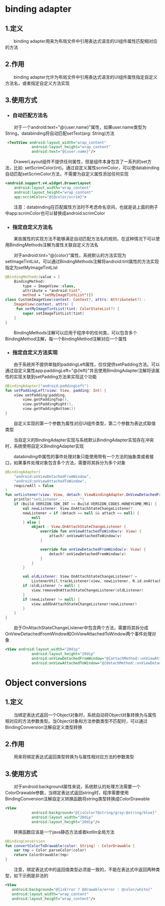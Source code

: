 # binding adapter
## 1.定义
　　binding adapter用来为布局文件中引用表达式语言的UI组件属性匹配相对应的方法

## 2.作用
　　binding adapter允许为布局文件中引用表达式语言的UI组件属性指定自定义方法名，或者指定自定义方法实现

## 3.使用方式
* ### 自动匹配方法名
　　对于一个android:text="@{user.name}"属性，如果user.name类型为String，databinding将自动匹配setText(arg: String)方法

```xml
 <TextView android:layout_width="wrap_content"
            android:layout_height="wrap_content"
            android:text="@{user.name}"/>
```

　　DrawerLayout组件不提供任何属性，但是组件本身包含了一系列的set方法，比如: setScrimColor(int)。通过自定义属性scrimColor，可以使databinding自动匹配setScrimColor方法，不需要为自定义属性添加任何实现

```xml
<android.support.v4.widget.DrawerLayout
    android:layout_width="wrap_content"
    android:layout_height="wrap_content"
    app:scrimColor="@{@color/scrim}">
```

　　注意：databinding在匹配属性方法时不考虑命名空间，也就是说上面的例子中app:scrimColor也可以替换成android:scrimColor

* ### 指定自定义方法名
　　某些属性的实现方法不能够满足自动匹配方法名的规则，在这种情况下可以使用BindingMethods注解为属性关联自定义方法名

　　对于android:tint="@{color}"属性，系统默认的方法实现为setImageTintList，可以通过BindingMethods注解将android:tint属性的方法实现指定为setMyImageTintList

```kotlin
@BindingMethods(value = [
    BindingMethod(
        type = ImageView::class,
        attribute = "android:tint",
        method = "setMyImageTintList")])
class CustomImageView(context: Context?, attrs: AttributeSet?) :
    ImageView(context, attrs) {
     fun setMyImageTintList(tint: ColorStateList?) {
        super.setImageTintList(tint)
    }
}
```

　　BindingMethods注解可以应用于程序中的任何类，可以包含多个BindingMethod注解，每一个BindingMethod注解对应一个属性

* ### 指定自定义方法实现
　　由于系统并不提供单独的paddingLeft属性，仅仅提供setPadding方法。可以通过自定义属性app:paddingLeft="@{left}"并且使用BindingAdapter注解将该属性的实现关联到setPadding方法来实现这个功能

```kotlin
@BindingAdapter("android:paddingLeft")
fun setPaddingLeft(view: View, padding: Int) {
    view.setPadding(padding,
        view.getPaddingTop(),
        view.getPaddingRight(),
        view.getPaddingBottom())
}
```

　　自定义实现的第一个参数为属性对应UI组件类型，第二个参数为表达式取值类型

　　当自定义的BindingAdapter实现与系统默认BindingAdapter实现存在冲突时，系统使用自定义BindingAdapter实现


　　databinding中属性的事件处理对象只能使用带有一个方法的抽象类或者接口，如果事件处理对象包含多个方法，需要将其拆分为多个对象

```kotlin
@BindingAdapter(
    "android:onViewDetachedFromWindow",
    "android:onViewAttachedToWindow",
    requireAll = false
)
fun setListener(view: View, detach: ViewBindingAdapter.OnViewDetachedFromWindow?, attach: ViewBindingAdapter.OnViewAttachedToWindow?) {
    println("setListener..........")
    if (Build.VERSION.SDK_INT >= Build.VERSION_CODES.HONEYCOMB_MR1) {
        val newListener: View.OnAttachStateChangeListener?
        newListener = if (detach == null && attach == null) {
            null
        } else {
            object : View.OnAttachStateChangeListener {
                override fun onViewAttachedToWindow(v: View) {
                    attach?.onViewAttachedToWindow(v)
                }

                override fun onViewDetachedFromWindow(v: View) {
                    detach?.onViewDetachedFromWindow(v)
                }
            }
        }

        val oldListener: View.OnAttachStateChangeListener? =
            ListenerUtil.trackListener(view, newListener, R.id.onAttachStateChangeListener)
        if (oldListener != null) {
            view.removeOnAttachStateChangeListener(oldListener)
        }
        if (newListener != null) {
            view.addOnAttachStateChangeListener(newListener)
        }
    }
}
```

　　由于OnAttachStateChangeListener中包含两个方法，需要将其拆分成OnViewDetachedFromWindow和OnViewAttachedToWindow两个事件处理对象

```xml
<View android:layout_width="20dip"
            android:layout_height="20dip"
            android:onViewDetachedFromWindow="@{attachMethod::onViewAttachedToWindow}"
            android:onViewAttachedToWindow="@{detachMethod::onViewDetachedFromWindow}"/>
```

# Object conversions
## 1.定义
　　当绑定表达式返回一个Object对象时，系统自动将Object对象转换为与属性相对应的方法参数类型。当Object对象和方法参数类型不匹配时，可以通过BindingConversion注解自定义类型转换

## 2.作用
　　用来将绑定表达式返回类型转换为与属性相对应方法的参数类型

## 3.使用方式
　　对于android:background属性来说，系统默认的处理方法需要一个ColorDrawable参数，当绑定表达式返回string时，程序需要使用BindingConversion注解自定义转换函数将string类型转换成ColorDrawable

```xml
<View
            android:background="@{isColor?@string/gray:@string/blue}"
            android:layout_width="20dip"
            android:layout_height="20dip"/>
```

　　转换函数应该是一个java静态方法或者kotlin全局方法

```kotlin
@BindingConversion
fun convertColorToDrawable(color: String) : ColorDrawable {
    var tmp = Color.parseColor(color)
    return ColorDrawable(tmp)
}
```

　　注意，绑定表达式中的返回值类型必须是一致的，不能在表达式中返回两种类型，如下示例是非法的

```xml
<View
   android:background="@{isError ? @drawable/error : @color/white}"
   android:layout_width="wrap_content"
   android:layout_height="wrap_content"/>
```

